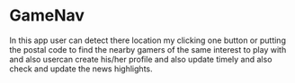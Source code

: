 # GameNav
In this app user can detect there location my clicking one button or putting the postal code to find the nearby gamers of the same interest to play with and also usercan create his/her profile and also update timely and also check and update the news highlights.
